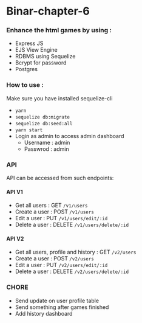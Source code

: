 # Binar-chapter-6

### Enhance the html games by using :

- Express JS
- EJS View Engine
- RDBMS using Sequelize
- Bcrypt for password
- Postgres

### How to use :

Make sure you have installed sequelize-cli

- <code>yarn</code>
- <code>sequelize db:migrate</code>
- <code>sequelize db:seed:all</code>
- <code>yarn start</code>
- Login as admin to access admin dashboard
  - Username : admin
  - Passwrod : admin

### API

API can be accessed from such endpoints:

#### API V1

- Get all users : GET <code>/v1/users</code>
- Create a user : POST <code>/v1/users</code>
- Edit a user : PUT <code>/v1/users/edit/:id</code>
- Delete a user : DELETE <code>/v1/users/delete/:id</code>

#### API V2

- Get all users, profile and history : GET <code>/v2/users</code>
- Create a user : POST <code>/v2/users</code>
- Edit a user : PUT <code>/v2/users/edit/:id</code>
- Delete a user : DELETE <code>/v2/users/delete/:id</code>

### CHORE

- Send update on user profile table
- Send something after games finished
- Add history dashboard
